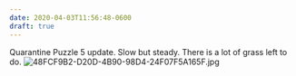 ```yaml
---
date: 2020-04-03T11:56:48-0600
draft: true
---
```




Quarantine Puzzle 5 update. Slow but steady. There is a lot of grass left to do. ![48FCF9B2-D20D-4B90-98D4-24F07F5A165F.jpg](https://ianwhitney.micro.blog/uploads/2020/6ff46c09a4.jpg)



